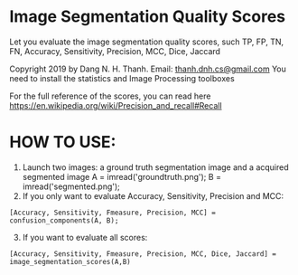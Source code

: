 # Image Segmentation Quality Scores
Let you evaluate the image segmentation quality scores, such TP, FP, TN, FN, Accuracy, Sensitivity, Precision, MCC, Dice, Jaccard

Copyright 2019 by Dang N. H. Thanh. Email: thanh.dnh.cs@gmail.com
You need to install the statistics and Image Processing toolboxes

For the full reference of the scores, you can read here https://en.wikipedia.org/wiki/Precision_and_recall#Recall

# HOW TO USE:
1. Launch two images: a ground truth segmentation image and a acquired segmented image
A = imread('groundtruth.png');
B = imread('segmented.png');
2. If you only want to evaluate Accuracy, Sensitivity, Precision and MCC:

`[Accuracy, Sensitivity, Fmeasure, Precision, MCC] = confusion_components(A, B);`

3. If you want to evaluate all scores:

`[Accuracy, Sensitivity, Fmeasure, Precision, MCC, Dice, Jaccard] = image_segmentation_scores(A,B)`
